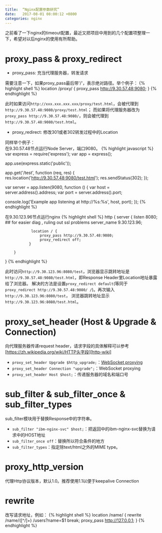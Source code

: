 ```yaml
---
title:  “Nginx配置参数研究”
date:   2017-08-01 08:00:12 +0800
categories: nginx
---
```


之前看了一下nginx的timeout配置，最近又把项目中用到的几个配置项整理一下，希望对以后nginx的使用有所帮助。

# proxy_pass & proxy_redirect
- proxy_pass: 充当代理服务器，转发请求

需要注意一下，如果proxy_pass最后带'/'，表示绝对路径。举个例子：
{% highlight shell %}
location /proxy/ {
    proxy_pass http://9.30.57.48:9080;
}
{% endhighlight %}


此时如果访问`http://xxx.xxx.xxx.xxx/proxy/test.html`，会被代理到`http://9.30.57.48:9080/proxy/test.html`；
而如果将代理服务器改为`proxy_pass http://9.30.57.48:9080/`，则会被代理到`http://9.30.57.48:9080/test.html`。

- proxy_redirect: 修改301或者302转发过程中的Location

同样举个例子：  
在9.30.57.48节点运行Node Server，端口9080。
{% highlight javascript %}
var express = require('express');
var app = express();

app.use(express.static('public'));

app.get('/test', function (req, res) {
  res.location('http://9.30.57.48:9080/test.html');
  res.sendStatus(302);
});

var server = app.listen(9080, function () {
  var host = server.address().address;
  var port = server.address().port;

  console.log('Example app listening at http://%s:%s', host, port);
});
{% endhighlight %}

在9.30.123.96节点运行nginx
{% highlight shell %}
http {
        server {
                listen 8080;   ## for easier diag , ruling out ssl problems
                server_name 9.30.123.96;

                location / {
                    proxy_pass http://9.30.57.48:9080;
                    proxy_redirect off;
               }

        }
}
{% endhighlight %}

此时访问`http://9.30.123.96:8080/test`，浏览器显示跳转地址是`http://9.30.57.48:9080/test.html`，即Response Header里Location地址暴露给了浏览器。
解决的方法是设置`proxy_redirect default`(等同于`proxy_redirect http://9.30.57.48:9080/ /`)。再次输入`http://9.30.123.96:8080/test`，
浏览器跳转地址显示`http://9.30.123.96:8080/test.html`。

# proxy_set_header (Host & Upgrade & Connection)
向代理服务器传递request header，请求字段的具体解释可以参考[https://zh.wikipedia.org/wiki/HTTP头字段][http-wiki]

- `proxy_set_header Upgrade $http_upgrade;`：[WebSocket proxying][websocket-nginx]
- `proxy_set_header Connection "upgrade";`：WebSocket proxying
- `proxy_set_header Host $host;`：传递服务器的域名和端口号

# sub_filter & sub_filter_once & sub_filter_types
sub_filter模块用于替换Response中的字符串。

- `sub_filter "ibm-nginx-svc" $host;`：把返回中的ibm-nginx-svc替换为请求中的HOST地址
- `sub_filter_once off`：替换所以符合条件的地方
- `sub_filter_types`：指定除text/html之外的MIME type。

# proxy_http_version
代理Http协议版本，默认1.0。推荐使用1.1以便于keepalive Connection

# rewrite
改写请求地址，例如：
{% highlight shell %}
location /name/ {
    rewrite    /name/([^/]+) /users?name=$1 break;
    proxy_pass http://127.0.0.1;
}
{% endhighlight %}

[http-wiki]:https://zh.wikipedia.org/wiki/HTTP%E5%A4%B4%E5%AD%97%E6%AE%B5
[websocket-nginx]:http://nginx.org/en/docs/http/websocket.html
